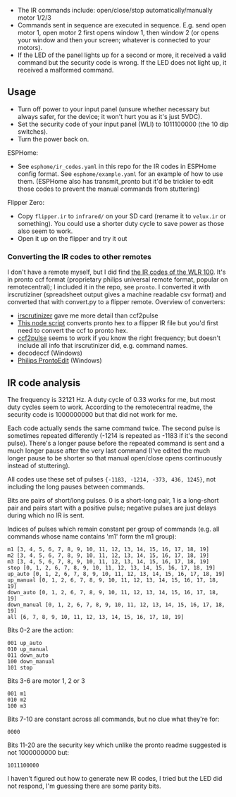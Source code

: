 - The IR commands include: open/close/stop automatically/manually motor 1/2/3
- Commands sent in sequence are executed in sequence. E.g. send open motor 1, open motor 2 first opens window 1, then
  window 2 (or opens your window and then your screen; whatever is connected to your motors).
- If the LED of the panel lights up for a second or more, it received a valid command but the security code is wrong. If
  the LED does not light up, it received a malformed command.


## Usage
- Turn off power to your input panel (unsure whether necessary but always safer, for the device; it won't hurt you as
  it's just 5VDC).
- Set the security code of your input panel (WLI) to 1011100000 (the 10 dip switches).
- Turn the power back on.

ESPHome:

- See `esphome/ir_codes.yaml` in this repo for the IR codes in ESPHome config format. See `esphome/example.yaml` for an
  example of how to use them. (ESPHome also has transmit_pronto but it'd be trickier to edit those codes to prevent the
  manual commands from stuttering)

Flipper Zero:

- Copy `flipper.ir` to `infrared/` on your SD card (rename it to `velux.ir` or something). You could use a shorter duty
  cycle to save power as those also seem to work.
- Open it up on the flipper and try it out


### Converting the IR codes to other remotes
I don't have a remote myself, but I did find
[the IR codes of the WLR 100](https://files.remotecentral.com/view/5562-14340-1/velux_wlx-130_skylight.html#files).
It's in pronto ccf format (proprietary philips universal remote format, popular on remotecentral); I included it in the
repo, see `pronto`. I converted it with
irscrutiziner (spreadsheet output gives a machine readable csv format) and converted that with convert.py to a flipper
remote. Overview of converters:

- [irscrutinizer](http://www.harctoolbox.org/IrScrutinizer.html) gave me more detail than ccf2pulse
- [This node script](https://gist.github.com/XMB5/a877ab620d812260f2da8380aac050d3) converts pronto hex to a flipper IR
  file but you'd first need to convert the ccf to pronto hex.
- [ccf2pulse](https://github.com/gsauthof/pronto-ccf) seems to work if you know the right frequency; but doesn't include
  all info that irscrutinizer did, e.g. command names.
- decodeccf (Windows)
- [Philips ProntoEdit](https://www.remotecentral.com/news/545/philips_prontoedit_professional_30_posted_for_all.html) (Windows)


## IR code analysis
The frequency is 32121 Hz. A duty cycle of 0.33 works for me, but most duty cycles seem to work. According to the
remotecentral readme, the security code is 1000000000 but that did not work for me.

Each code actually sends the same command twice. The second pulse is sometimes repeated differently (-1214 is repeated
as -1183 if it's the second pulse). There's a longer pause before the repeated command is sent and a much longer pause
after the very last command (I've edited the much longer pause to be shorter so that manual open/close opens
continuously instead of stuttering).

All codes use these set of pulses `{-1183, -1214, -373, 436, 1245}`, not including the long pauses between commands.

Bits are pairs of short/long pulses. 0 is a short-long pair, 1 is a long-short pair and pairs start with a positive
pulse; negative pulses are just delays during which no IR is sent.

Indices of pulses which remain constant per group of commands (e.g. all commands whose name contains 'm1' form the m1 group):

```
m1 [3, 4, 5, 6, 7, 8, 9, 10, 11, 12, 13, 14, 15, 16, 17, 18, 19]
m2 [3, 4, 5, 6, 7, 8, 9, 10, 11, 12, 13, 14, 15, 16, 17, 18, 19]
m3 [3, 4, 5, 6, 7, 8, 9, 10, 11, 12, 13, 14, 15, 16, 17, 18, 19]
stop [0, 1, 2, 6, 7, 8, 9, 10, 11, 12, 13, 14, 15, 16, 17, 18, 19]
up_auto [0, 1, 2, 6, 7, 8, 9, 10, 11, 12, 13, 14, 15, 16, 17, 18, 19]
up_manual [0, 1, 2, 6, 7, 8, 9, 10, 11, 12, 13, 14, 15, 16, 17, 18, 19]
down_auto [0, 1, 2, 6, 7, 8, 9, 10, 11, 12, 13, 14, 15, 16, 17, 18, 19]
down_manual [0, 1, 2, 6, 7, 8, 9, 10, 11, 12, 13, 14, 15, 16, 17, 18, 19]
all [6, 7, 8, 9, 10, 11, 12, 13, 14, 15, 16, 17, 18, 19]
```

Bits 0-2 are the action:

```
001 up_auto
010 up_manual
011 down_auto
100 down_manual
101 stop
```

Bits 3-6 are motor 1, 2 or 3

```
001 m1
010 m2
100 m3
```

Bits 7-10 are constant across all commands, but no clue what they're for:

```
0000
```

Bits 11-20 are the security key which unlike the pronto readme suggested is not 1000000000 but:

```
1011100000
```

I haven't figured out how to generate new IR codes, I tried but the LED did not respond, I'm guessing there are some
parity bits.
